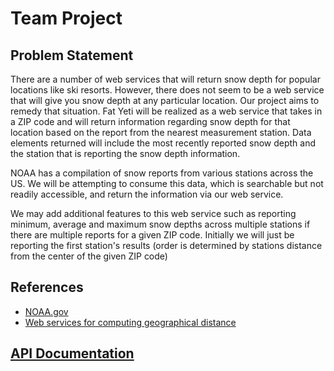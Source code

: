 # Team Project

## Problem Statement

There are a number of web services that will return snow depth for popular locations like ski resorts.  However, there does not seem to be a web service that will give you snow depth at any particular location.  Our project aims to remedy that situation.  Fat Yeti will be realized as a web service that takes in a ZIP code and will return information regarding snow depth for that location based on the report from the nearest measurement station.  Data elements returned will include the most recently reported snow depth and the station that is reporting the snow depth information.

NOAA has a compilation of snow reports from various stations across the US.  We will be attempting to consume this data, which is searchable but not readily accessible, and return the information via our web service.

We may add additional features to this web service such as reporting minimum, average and maximum snow depths across multiple stations if there are multiple reports for a given ZIP code.  Initially we will just be reporting the first station's results (order is determined by stations distance from the center of the given ZIP code)

## References
- [NOAA.gov](http://www.nohrsc.noaa.gov/nsa/reports.html?region=National&var=snowfall&dy=2016&dm=3&dd=5&units=e&gui=1)
- [Web services for computing geographical distance](https://www.geosvc.com/docs/Ref)

## [API Documentation](./api_documentation.md)
